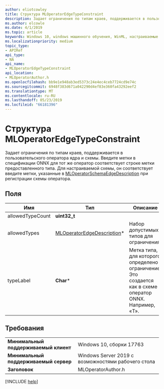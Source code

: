```yaml
---
author: eliotcowley
title: Структура MLOperatorEdgeTypeConstraint
description: Задает ограничения по типам краев, поддерживается в пользовательского оператора ядра и схемы.
ms.author: elcowle
ms.date: 4/1/2019
ms.topic: article
keywords: Windows 10, windows машинного обучения, WinML, настраиваемые операторы, MLOperatorEdgeTypeConstraint
ms.localizationpriority: medium
topic_type:
- APIRef
api_type:
- NA
api_name:
- MLOperatorEdgeTypeConstraint
api_location:
- MLOperatorAuthor.h
ms.openlocfilehash: bb9e1e948ab3ed5373c24e4ec4ceb7724cd9e74c
ms.sourcegitcommit: 6948f383d671a042290d4ef83e360fa43292eef2
ms.translationtype: MT
ms.contentlocale: ru-RU
ms.lasthandoff: 05/23/2019
ms.locfileid: "66181396"
---
```

# <a name="mloperatoredgetypeconstraint-struct"></a>Структура MLOperatorEdgeTypeConstraint

Задает ограничения по типам краев, поддерживается в пользовательского оператора ядра и схемы. Введите метки в спецификации ONNX для тот же оператор соответствует строке метки предоставленного типа. Для настраиваемой схемы, он соответствует введите метки, указанные в [MLOperatorSchemaEdgeDescription](MLOperatorSchemaEdgeDescription.md) при регистрации схемы оператора.

## <a name="fields"></a>Поля

| Имя | Тип | Описание |
|------|------|-------------|
| allowedTypeCount | **uint32_t** | |
| allowedTypes | [MLOperatorEdgeDescription](MLOperatorEdgeDescription.md)* | Набор допустимых типов для ограничения. |
| typeLabel | **Char*** | Метка типа, для которого определено ограничение. Это создается как в схеме оператор ONNX. Например, «T». |

## <a name="requirements"></a>Требования

| | |
|-|-|
| **Минимальный поддерживаемый клиент** | Windows 10, сборки 17763 |
| **Минимальный поддерживаемый сервер** | Windows Server 2019 с возможностями рабочего стола |
| **Заголовок** | MLOperatorAuthor.h |

[!INCLUDE [help](../../includes/get-help.md)]
